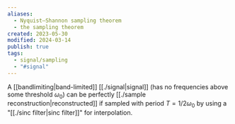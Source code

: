 ```yaml
---
aliases:
  - Nyquist–Shannon sampling theorem
  - the sampling theorem
created: 2023-05-30
modified: 2024-03-14
publish: true
tags:
  - signal/sampling
  - "#signal"
---
```

A [[bandlimiting|band-limited]] [[./signal|signal]] (has no frequencies above some threshold $\omega_0$) can be perfectly [[./sample reconstruction|reconstructed]] if sampled with period $T = 1/2\omega_0$ by using a "[[./sinc filter|sinc filter]]" for interpolation.